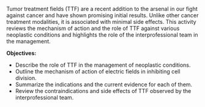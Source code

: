 Tumor treatment fields (TTF) are a recent addition to the arsenal in our fight against cancer and have shown promising initial results. Unlike other cancer treatment modalities, it is associated with minimal side effects. This activity reviews the mechanism of action and the role of TTF against various neoplastic conditions and highlights the role of the interprofessional team in the management.

**Objectives:**
- Describe the role of TTF in the management of neoplastic conditions.
- Outline the mechanism of action of electric fields in inhibiting cell division.
- Summarize the indications and the current evidence for each of them.
- Review the contraindications and side effects of TTF observed by the interprofessional team.